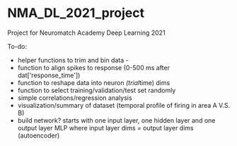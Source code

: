 # NMA_DL_2021_project
Project for Neuromatch Academy Deep Learning 2021 

To-do:

* helper functions to trim and bin data -
* function to align spikes to response (0-500 ms after dat['response_time'])
* function to reshape data into neuron *(trial*time) dims
* function to select training/validation/test set randomly
* simple correlations/regression analysis
* visualization/summary of dataset (temporal profile of firing in area A V.S. B)
* build network? starts with one input layer, one hidden layer and one output layer MLP where input layer dims = output layer dims (autoencoder)

